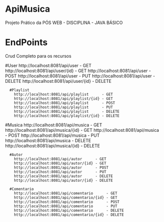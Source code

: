 # ApiMusica
Projeto Prático da PÓS WEB - DISCIPLINA - JAVA BÁSICO

#  EndPoints
Crud Completo para os recursos

  #User
    http://localhost:8081/api/user      - GET
    http://localhost:8081/api/user/{id} - GET
    http://localhost:8081/api/user      - POST
    http://localhost:8081/api/user      - PUT
    http://localhost:8081/api/user      - DELETE
    http://localhost:8081/api/user/{id} - DELETE
    
 	  #Playlist
	    http://localhost:8081/api/playlist      - GET
	    http://localhost:8081/api/playlist/{id} - GET
	    http://localhost:8081/api/playlist      - POST
	    http://localhost:8081/api/playlist      - PUT
	    http://localhost:8081/api/playlist      - DELETE
	    http://localhost:8081/api/playlist/{id} - DELETE
    
  #Musica
    http://localhost:8081/api/musica      - GET
    http://localhost:8081/api/musica/{id} - GET
    http://localhost:8081/api/musica      - POST
    http://localhost:8081/api/musica      - PUT
    http://localhost:8081/api/musica      - DELETE
    http://localhost:8081/api/musica/{id} - DELETE
    
	  #Autor
	    http://localhost:8081/api/autor      - GET
	    http://localhost:8081/api/autor/{id} - GET
	    http://localhost:8081/api/autor      - POST
	    http://localhost:8081/api/autor      - PUT
	    http://localhost:8081/api/autor      - DELETE
	    http://localhost:8081/api/autor/{id} - DELETE
      
	  #Comentario
	    http://localhost:8081/api/comentario      - GET
	    http://localhost:8081/api/comentario/{id} - GET
	    http://localhost:8081/api/comentario      - POST
	    http://localhost:8081/api/comentario      - PUT
	    http://localhost:8081/api/comentario      - DELETE
	    http://localhost:8081/api/comentario/{id} - DELETE
